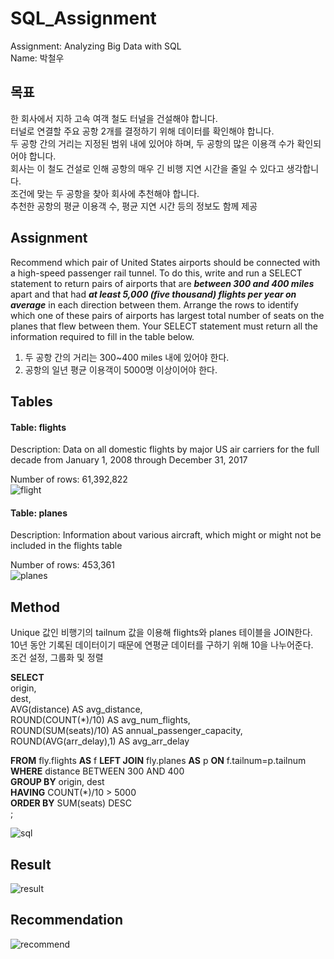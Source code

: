 # SQL_Assignment

Assignment: Analyzing Big Data with SQL   
Name: 박철우   

## 목표
한 회사에서 지하 고속 여객 철도 터널을 건설해야 합니다.   
터널로 연결할 주요 공항 2개를 결정하기 위해 데이터를 확인해야 합니다.   
두 공항 간의 거리는 지정된 범위 내에 있어야 하며, 두 공항의 많은 이용객 수가 확인되어야 합니다.   
회사는 이 철도 건설로 인해 공항의 매우 긴 비행 지연 시간을 줄일 수 있다고 생각합니다.   
조건에 맞는 두 공항을 찾아 회사에 추천해야 합니다.   
추천한 공항의 평균 이용객 수, 평균 지연 시간 등의 정보도 함께 제공    


## Assignment   
Recommend which pair of United States airports should be connected with a high-speed passenger rail tunnel. To do this, write and run a SELECT statement to return pairs of airports that are ***between 300 and 400 miles*** apart and that had ***at least 5,000 (five thousand) flights per year on average*** in each direction between them. Arrange the rows to identify which one of these pairs of airports has largest total number of seats on the planes that flew between them. Your SELECT statement must return all the information required to fill in the table below.   

1. 두 공항 간의 거리는 300~400 miles 내에 있어야 한다.   
2. 공항의 일년 평균 이용객이 5000명 이상이어야 한다.

## Tables


#### Table: flights   
Description: Data on all domestic flights by major US air carriers for the full decade from January 1, 2008 through December 31, 2017   


Number of rows: 61,392,822   
![flight](https://user-images.githubusercontent.com/33015847/124713389-72fa4180-df3b-11eb-9743-d10521255290.JPG)


#### Table: planes   
Description: Information about various aircraft, which might or might not be included in the flights table   


Number of rows: 453,361   
![planes](https://user-images.githubusercontent.com/33015847/124713398-78578c00-df3b-11eb-8a43-0da1cb7ba54a.JPG)

## Method

Unique 값인 비행기의 tailnum 값을 이용해 flights와 planes 테이블을 JOIN한다.   
10년 동안 기록된 데이터이기 때문에 연평균 데이터를 구하기 위해 10을 나누어준다.   
조건 설정, 그룹화 및 정렬    

**SELECT**    
  origin,    
  dest,    
  AVG(distance) AS avg_distance,   
  ROUND(COUNT(*)/10) AS avg_num_flights,   
  ROUND(SUM(seats)/10) AS annual_passenger_capacity,   
  ROUND(AVG(arr_delay),1) AS avg_arr_delay   
     
     
**FROM** fly.flights **AS** f **LEFT JOIN** fly.planes **AS** p **ON** f.tailnum=p.tailnum    
**WHERE** distance BETWEEN 300 AND 400    
**GROUP BY** origin, dest    
**HAVING** COUNT(*)/10  > 5000   
**ORDER BY** SUM(seats) DESC    
;   


![sql](https://user-images.githubusercontent.com/33015847/124715724-41cf4080-df3e-11eb-8090-e6a1ebca1af0.JPG)


## Result


![result](https://user-images.githubusercontent.com/33015847/124715770-4d226c00-df3e-11eb-89f1-12dd5267a635.JPG)



## Recommendation
![recommend](https://user-images.githubusercontent.com/33015847/124713531-a1781c80-df3b-11eb-8c19-2071eff8dc02.JPG)



